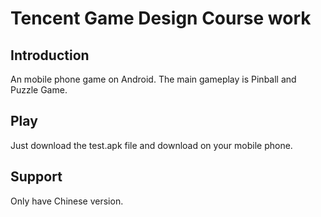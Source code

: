 # Tencent Game Design Course work
## Introduction
An mobile phone game on Android. The main gameplay is Pinball and Puzzle Game.
## Play
Just download the test.apk file and download on your mobile phone.
## Support
Only have Chinese version.
